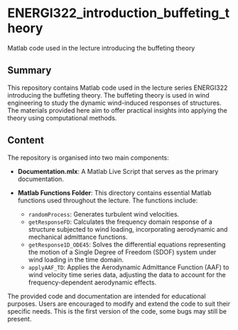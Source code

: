 # ENERGI322_introduction_buffeting_theory
Matlab code used in the lecture introducing the buffeting theory

## Summary

This repository contains Matlab code used in the lecture series ENERGI322 introducing the buffeting theory. The buffeting theory is used in wind engineering to study the dynamic wind-induced responses of structures. The materials provided here aim to offer practical insights into applying the theory using computational methods.

## Content

The repository is organised into two main components:

- **Documentation.mlx**: A Matlab Live Script that serves as the primary documentation. 

- **Matlab Functions Folder**: This directory contains essential Matlab functions used throughout the lecture. The functions include:
  - `randomProcess`: Generates turbulent wind velocities.
  - `getResponseFD`: Calculates the frequency domain response of a structure subjected to wind loading, incorporating aerodynamic and mechanical admittance functions.
  - `getResponse1D_ODE45`: Solves the differential equations representing the motion of a Single Degree of Freedom (SDOF) system under wind loading in the time domain.
  - `applyAAF_TD`: Applies the Aerodynamic Admittance Function (AAF) to wind velocity time series data, adjusting the data to account for the frequency-dependent aerodynamic effects.

The provided code and documentation are intended for educational purposes. Users are encouraged to modify and extend the code to suit their specific needs. This is the first version of the code, some bugs may still be present.
